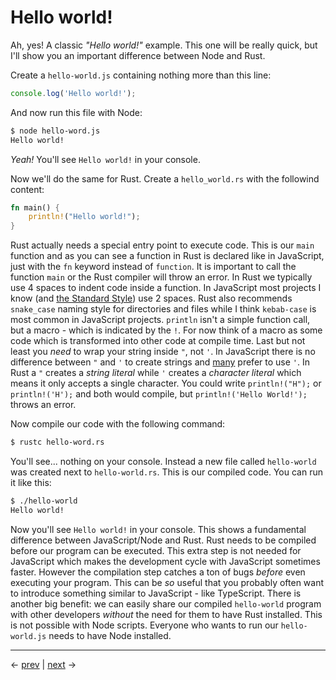 # Hello world!

Ah, yes! A classic _"Hello world!"_ example. This one will be really quick, but I'll show you an important difference between Node and Rust.

Create a `hello-world.js` containing nothing more than this line:

```javascript
console.log('Hello world!');
```

And now run this file with Node:

```bash
$ node hello-word.js
Hello world!
```

_Yeah!_ You'll see `Hello world!` in your console.

Now we'll do the same for Rust. Create a `hello_world.rs` with the followind content:

```rust
fn main() {
    println!("Hello world!");
}
```

Rust actually needs a special entry point to execute code. This is our `main` function and as you can see a function in Rust is declared like in JavaScript, just with the `fn` keyword instead of `function`. It is important to call the function `main` or the Rust compiler will throw an error. In Rust we typically use 4 spaces to indent code inside a function. In JavaScript most projects I know (and [the Standard Style](https://github.com/feross/standard)) use 2 spaces. Rust also recommends `snake_case` naming style for directories and files while I think `kebab-case` is most common in JavaScript projects. `println` isn't a simple function call, but a macro - which is indicated by the `!`. For now think of a macro as some code which is transformed into other code at compile time. Last but not least you _need_ to wrap your string inside `"`, not `'`. In JavaScript there is no difference between `"` and `'` to create strings and [many](https://github.com/feross/standard) prefer to use `'`. In Rust a `"` creates a _string literal_ while `'` creates a _character literal_ which means it only accepts a single character. You could write `println!("H");` or `println!('H');` and both would compile, but `println!('Hello World!');` throws an error.

Now compile our code with the following command:

```bash
$ rustc hello-word.rs
```

You'll see... nothing on your console. Instead a new file called `hello-world` was created next to `hello-world.rs`. This is our compiled code. You can run it like this:

```bash
$ ./hello-world
Hello world!
```

Now you'll see `Hello world!` in your console. This shows a fundamental difference between JavaScript/Node and Rust. Rust needs to be compiled before our program can be executed. This extra step is not needed for JavaScript which makes the development cycle with JavaScript sometimes faster. However the compilation step catches a ton of bugs _before_ even executing your program. This can be _so_ useful that you probably often want to introduce something similar to JavaScript - like TypeScript. There is another big benefit: we can easily share our compiled `hello-world` program with other developers _without_ the need for them to have Rust installed. This is not possible with Node scripts. Everyone who wants to run our `hello-world.js` needs to have Node installed.

______

← [prev](../setup/README.md) | [next](../package-manager/README.md) →
